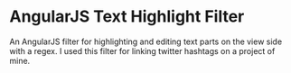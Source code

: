 # AngularJS Text Highlight Filter

An AngularJS filter for highlighting and editing text parts on the view side with a regex.
I used this filter for linking twitter hashtags on a project of mine.

